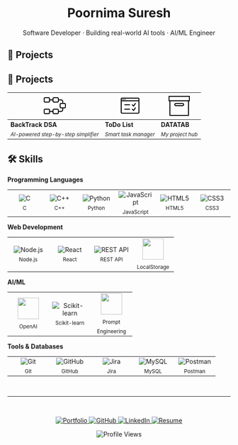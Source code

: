 <h1 align="center">Poornima Suresh</h1>
<p align="center">Software Developer · Building real-world AI tools · AI/ML Engineer</p>



## 🚀 Projects

## 🚀 Projects

<div align="center">

| [![BackTrack DSA](https://raw.githubusercontent.com/poornima20/poornima20/main/assets/Backtrack.gif)](https://datatab-backtrackdsa.onrender.com) | [![ToDo List](https://raw.githubusercontent.com/poornima20/poornima20/main/assets/To%20do%20list.gif)](https://poornima20.github.io/DataTab-ToDoList/) | [![DATATAB](https://raw.githubusercontent.com/poornima20/poornima20/main/assets/DataTab.gif)](https://poornima20.github.io/DataTab-ProjectVisualizer/) |
|---|---|---|
| **BackTrack DSA**<br><sub><i>AI-powered step-by-step simplifier</i></sub> | **ToDo List**<br><sub><i>Smart task manager</i></sub> | **DATATAB**<br><sub><i>My project hub</i></sub> |

</div>

## 🛠 Skills

**Programming Languages**  
<table>
<tr>
<td align="center" width="80">
  <img src="https://cdn.jsdelivr.net/gh/devicons/devicon/icons/c/c-original.svg" width="40" alt="C"/><br>
  <sub>C</sub>
</td>
<td align="center" width="80">
  <img src="https://cdn.jsdelivr.net/gh/devicons/devicon/icons/cplusplus/cplusplus-original.svg" width="40" alt="C++"/><br>
  <sub>C++</sub>
</td>
<td align="center" width="80">
  <img src="https://cdn.jsdelivr.net/gh/devicons/devicon/icons/python/python-original.svg" width="40" alt="Python"/><br>
  <sub>Python</sub>
</td>
<td align="center" width="80">
  <img src="https://cdn.jsdelivr.net/gh/devicons/devicon/icons/javascript/javascript-original.svg" width="40" alt="JavaScript"/><br>
  <sub>JavaScript</sub>
</td>
<td align="center" width="80">
  <img src="https://cdn.jsdelivr.net/gh/devicons/devicon/icons/html5/html5-original.svg" width="40" alt="HTML5"/><br>
  <sub>HTML5</sub>
</td>
<td align="center" width="80">
  <img src="https://cdn.jsdelivr.net/gh/devicons/devicon/icons/css3/css3-original.svg" width="40" alt="CSS3"/><br>
  <sub>CSS3</sub>
</td>
</tr>
</table>

**Web Development**  
<table>
<tr>
<td align="center" width="80">
  <img src="https://cdn.jsdelivr.net/gh/devicons/devicon/icons/nodejs/nodejs-original.svg" width="40" alt="Node.js"/><br>
  <sub>Node.js</sub>
</td>
<td align="center" width="80">
  <img src="https://cdn.jsdelivr.net/gh/devicons/devicon/icons/react/react-original.svg" width="40" alt="React"/><br>
  <sub>React</sub>
</td>
<td align="center" width="80">
  <img src="https://cdn.jsdelivr.net/gh/devicons/devicon/icons/postman/postman-original.svg" width="40" alt="REST API"/><br>
  <sub>REST API</sub>
</td>
<td align="center" width="80">
  <img src="https://img.icons8.com/ios-filled/50/000000/database.png" width="48" height="48"/><br><sub>LocalStorage</sub>
</td>
</tr>
</table>

**AI/ML**  
<table>
<tr>
<td align="center" width="80">
  <img src="https://upload.wikimedia.org/wikipedia/commons/0/04/ChatGPT_logo.svg" width="48" height="48"/><br><sub>OpenAI</sub>

</td>
<td align="center" width="80">
  <img src="https://cdn.jsdelivr.net/gh/devicons/devicon/icons/scikitlearn/scikitlearn-original.svg" width="40" alt="Scikit-learn"/><br>
  <sub>Scikit-learn</sub>
</td>
<td align="center" width="80">
  <img src="https://img.icons8.com/ios-filled/50/8A2BE2/artificial-intelligence.png" width="48" height="48"/><br><sub>Prompt Engineering</sub>

</td>
</tr>
</table>

**Tools & Databases**  
<table>
<tr>
<td align="center" width="80">
  <img src="https://cdn.jsdelivr.net/gh/devicons/devicon/icons/git/git-original.svg" width="40" alt="Git"/><br>
  <sub>Git</sub>
</td>
<td align="center" width="80">
  <img src="https://cdn.jsdelivr.net/gh/devicons/devicon/icons/github/github-original.svg" width="40" alt="GitHub"/><br>
  <sub>GitHub</sub>
</td>
<td align="center" width="80">
  <img src="https://cdn.jsdelivr.net/gh/devicons/devicon/icons/jira/jira-original.svg" width="40" alt="Jira"/><br>
  <sub>Jira</sub>
</td>
<td align="center" width="80">
  <img src="https://cdn.jsdelivr.net/gh/devicons/devicon/icons/mysql/mysql-original.svg" width="40" alt="MySQL"/><br>
  <sub>MySQL</sub>
</td>
<td align="center" width="80">
  <img src="https://cdn.jsdelivr.net/gh/devicons/devicon/icons/postman/postman-original.svg" width="40" alt="Postman"/><br>
  <sub>Postman</sub>
</td>
</tr>
</table>
<br>

---
<br>

<p align="center">
  <a href="https://poornima20.github.io/DataTab/lists" target="_blank">
    <img src="https://img.icons8.com/ios-filled/50/000000/globe.png" width="20" height="20" alt="Portfolio"/>
  </a>
  <a href="https://github.com/poornima20" target="_blank">
    <img src="https://img.icons8.com/material-outlined/64/github.png" width="20" height="20" alt="GitHub"/>
  </a>
  <a href="https://linkedin.com/in/your-profile" target="_blank">
    <img src="https://img.icons8.com/ios-filled/50/000000/linkedin.png" width="20" height="20" alt="LinkedIn"/>
  </a>
  <a href="#" target="_blank">
    <img src="https://img.icons8.com/ios-filled/50/000000/resume.png" width="20" height="20" alt="Resume"/>
  </a>
  </p>
  <p align="center">
  <img src="https://komarev.com/ghpvc/?username=poornima20&label=Profile+Views&color=000000&style=flat" alt="Profile Views" />
</p>



